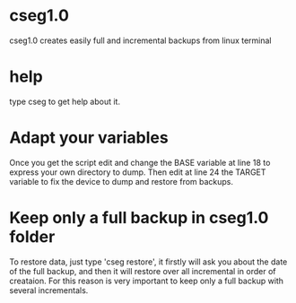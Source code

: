 # cseg1.0
cseg1.0 creates easily full and incremental backups from linux terminal

# help
type cseg to get help about it.

# Adapt your variables
Once you get the script edit and change the BASE variable at line 18 to express your own directory to dump. Then edit at line 24 the TARGET variable to fix the device to dump and restore from backups.

# Keep only a full backup in cseg1.0 folder
To restore data, just type 'cseg restore', it firstly will ask you about the date of the full backup, and then it will restore over all incremental in order of creataion. For this reason is very important to keep only a full backup with several incrementals.
